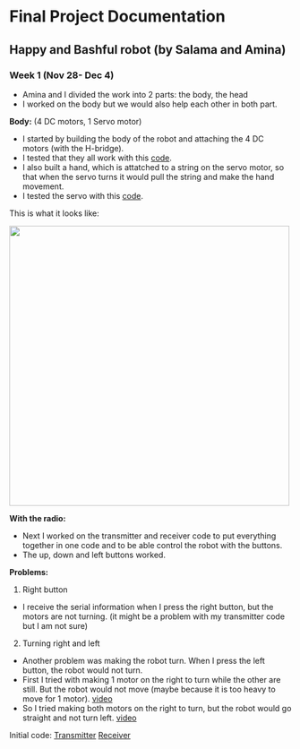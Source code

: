 # Final Project Documentation 
## Happy and Bashful robot (by Salama and Amina)

### Week 1 (Nov 28- Dec 4)
- Amina and I divided the work into 2 parts: the body, the head
- I worked on the body but we would also help each other in both part.

**Body:**
(4 DC motors, 1 Servo motor)
- I started by building the body of the robot and attaching the 4 DC motors (with the H-bridge).
- I tested that they all work with this [code]().  
- I also built a hand, which is attatched to a string on the servo motor, so that when the servo turns it would pull the string and make the hand movement.
- I tested the servo with this [code]().  

This is what it looks like:

<img src="-" width=500 align=center>

**With the radio:**
- Next I worked on the transmitter and receiver code to put everything together in one code and to be able control the robot with the buttons.
- The up, down and left buttons worked. 

**Problems:**
1. Right button
- I receive the serial information when I press the right button, but the motors are not turning. (it might be a problem with my transmitter code but I am not sure)

2. Turning right and left
- Another problem was making the robot turn. When I press the left button, the robot would not turn.
- First I tried with making 1 motor on the right to turn while the other are still. But the robot would not move (maybe because it is too heavy to move for 1 motor). [video]()
- So I tried making both motors on the right to turn, but the robot would go straight and not turn left. [video]()

Initial code:
[Transmitter]() 
[Receiver]() 
